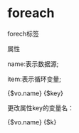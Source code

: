 # foreach

forech标签

属性

name:表示数据源;

item:表示循环变量;

<foreach name="list" item="vo" > 
   {$vo.name} {$key}
</foreach>


更改属性key的变量名：

<foreach name="list" item="vo" key="k"> 
   {$vo.name} {$k}
</foreach>

